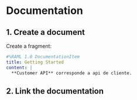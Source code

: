 Documentation
===============

## 1. Create a document ##

Create a fragment:

```yaml
#%RAML 1.0 DocumentationItem
title: Getting Started
content: |
  **Customer API** corresponde a api de cliente.
```

## 2. Link the documentation ##

